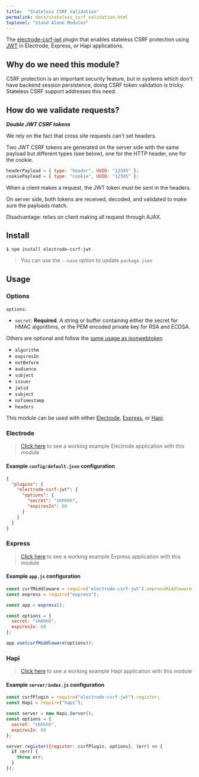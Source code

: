 ```yaml
---
title:  "Stateless CSRF Validation"
permalink: docs/stateless_csrf_validation.html
toplevel: "Stand Alone Modules"
---
```


The [electrode-csrf-jwt](https://raw.githubusercontent.com/melophonic/electrode-csrf-jwt/) plugin that enables stateless CSRF protection using [JWT](https://github.com/auth0/node-jsonwebtoken) in Electrode, Express, or Hapi applications.

## Why do we need this module?

CSRF protection is an important security feature, but in systems which don't have backend session persistence, doing CSRF token validation is tricky. Stateless CSRF support addresses this need.

## How do we validate requests?

***Double JWT CSRF tokens***

We rely on the fact that cross site requests can't set headers.

Two JWT CSRF tokens are generated on the server side with the same payload but different types (see below), one for the HTTP header, one for the cookie.

```js
headerPayload = { type: "header", UUID: "12345" };
cookiePayload = { type: "cookie", UUID: "12345" };
```

When a client makes a request, the JWT token must be sent in the headers.

On server side, both tokens are received, decoded, and validated to make sure the payloads match.

Disadvantage: relies on client making all request through AJAX.

## Install

```bash
$ npm install electrode-csrf-jwt
```
> You can use the `--save` option to update `package.json`

## Usage

### Options

`options`:

* `secret`: **Required**. A string or buffer containing either the secret for HMAC algorithms, or the PEM encoded private key for RSA and ECDSA.

Others are optional and follow the [same usage as jsonwebtoken](https://github.com/auth0/node-jsonwebtoken/blob/master/README.md#usage)

* `algorithm`
* `expiresIn`
* `notBefore`
* `audience`
* `subject`
* `issuer`
* `jwtid`
* `subject`
* `noTimestamp`
* `headers`

This module can be used with either [Electrode](#electrode), [Express](#express), or [Hapi](#hapi).

### Electrode

> [Click here](https://github.com/electrode-io/electrode-boilerplate-universal-react-node) to see a working example Electrode application with this module

#### Example `config/default.json` configuration

```json
{
  "plugins": {
    "electrode-csrf-jwt": {
      "options": {
        "secret": "shhhhh",
        "expiresIn": 60
      }
    }
  }
}
```

### Express

> [Click here](https://github.com/electrode-io/express-example-with-standalone-electrode-modules) to see a working example Express application with this module

#### Example `app.js` configuration

```js
const csrfMiddleware = require("electrode-csrf-jwt").expressMiddleware;
const express = require("express");

const app = express();

const options = {
  secret: "shhhhh",
  expiresIn: 60
};

app.use(csrfMiddleware(options));
```

### Hapi

> [Click here](https://github.com/electrode-io/https://github.com/electrode-io/hapijs-example-with-standalone-electrode-modules) to see a working example Hapi application with this module

#### Example `server/index.js` configuration

```js
const csrfPlugin = require("electrode-csrf-jwt").register;
const Hapi = require("hapi");

const server = new Hapi.Server();
const options = {
  secret: "shhhhh",
  expiresIn: 60
};

server.register({register: csrfPlugin, options}, (err) => {
  if (err) {
    throw err;
  }
});
```
